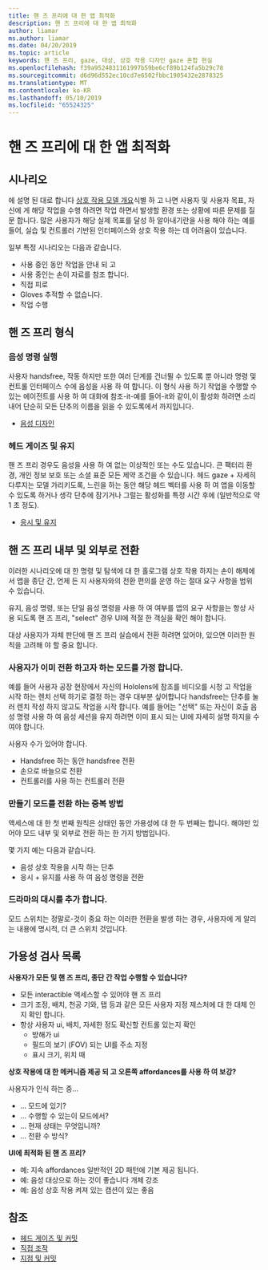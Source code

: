 ```yaml
---
title: 핸 즈 프리에 대 한 앱 최적화
description: 핸 즈 프리에 대 한 앱 최적화
author: liamar
ms.author: liamar
ms.date: 04/20/2019
ms.topic: article
keywords: 핸 즈 프리, gaze, 대상, 상호 작용 디자인 gaze 혼합 현실
ms.openlocfilehash: f39a9524831161997b59be6cf89b124fa5b29c78
ms.sourcegitcommit: d6d96d552ec10cd7e6502fbbc1905432e2878325
ms.translationtype: MT
ms.contentlocale: ko-KR
ms.lasthandoff: 05/10/2019
ms.locfileid: "65524325"
---
```

# <a name="optimizing-your-app-for-hands-free"></a>핸 즈 프리에 대 한 앱 최적화



## <a name="scenarios"></a>시나리오

에 설명 된 대로 합니다 [상호 작용 모델 개요](interaction-fundamentals.md)식별 하 고 나면 사용자 및 사용자 목표, 자신에 게 해당 작업을 수행 하려면 작업 하면서 발생할 환경 또는 상황에 따른 문제를 질문 합니다. 많은 사용자가 해당 실제 목표를 달성 하 알아내기란을 사용 해야 하는 예를 들어, 실습 및 컨트롤러 기반된 인터페이스와 상호 작용 하는 데 어려움이 있습니다. 

일부 특정 시나리오는 다음과 같습니다. 
* 사용 중인 동안 작업을 안내 되 고
* 사용 중인는 손이 자료를 참조 합니다.
* 직접 피로
* Gloves 추적할 수 없습니다.
* 작업 수행


## <a name="hands-free-modalities"></a>핸 즈 프리 형식

### <a name="voice-commanding"></a>음성 명령 실행

사용자 handsfree, 작동 하지만 또한 여러 단계를 건너뛸 수 있도록 뿐 아니라 명령 및 컨트롤 인터페이스 수에 음성을 사용 하 여 합니다. 이 형식 사용 하기 작업을 수행할 수 있는 에이전트를 사용 하 여 대화에 참조-it-예를 들어-it와 같이,이 활성화 하려면 소리내어 단순히 모든 단추의 이름을 읽을 수 있도록에서 까지입니다.

* [음성 디자인](voice-design.md)


### <a name="head-gaze-and-dwell"></a>헤드 게이즈 및 유지

핸 즈 프리 경우도 음성을 사용 하 여 없는 이상적인 또는 수도 있습니다. 큰 팩터리 환경, 개인 정보 보호 또는 소셜 표준 모든 제약 조건을 수 있습니다. 헤드 gaze + 자세히 다루지는 모델 가리키도록, 느린을 하는 동안 해당 헤드 벡터를 사용 하 여 앱을 이동할 수 있도록 하거나 생각 단추에 잠기거나 그럴는 활성화를 특정 시간 후에 (일반적으로 약 1 초 정도). 

* [응시 및 유지](gaze-and-dwell.md)

## <a name="transitioning-in-and-out-of-hands-free"></a>핸 즈 프리 내부 및 외부로 전환

이러한 시나리오에 대 한 명령 및 탐색에 대 한 홀로그램 상호 작용 하지는 손이 해제에서 앱을 종단 간, 언제 든 지 사용자와의 전환 편의를 운영 하는 절대 요구 사항을 범위 수 있습니다. 

유지, 음성 명령, 또는 단일 음성 명령을 사용 하 여 여부를 앱의 요구 사항을는 항상 사용 되도록 핸 즈 프리, "select" 경우 UI에 적절 한 객실을 확인 해야 합니다. 

대상 사용자가 자체 판단에 핸 즈 프리 실습에서 전환 하려면 있어야, 있으면 이러한 원칙을 고려해 야 할 중요 합니다.

### <a name="assume-the-user-is-already-in-the-mode-that-they-want-to-switch-to"></a>사용자가 이미 전환 하고자 하는 모드를 가정 합니다.
예를 들어 사용자 공장 현장에서 자신의 Hololens에 참조를 비디오를 시청 고 작업을 시작 하는 렌치 선택 하기로 결정 하는 경우 대부분 싶어합니다 handsfree는 단추를 눌러 렌치 작성 하지 않고도 작업을 시작 합니다. 예를 들어는 "선택" 또는 자신이 호출 음성 명령 사용 하 여 음성 세션을 유지 하려면 이미 표시 되는 UI에 자세히 설명 하지을 수 여야 합니다.

사용자 수가 있어야 합니다. 
* Handsfree 하는 동안 handsfree 전환
* 손으로 바늘으로 전환
* 컨트롤러를 사용 하는 컨트롤러 전환 

### <a name="create-redundant-ways-to-switch-modes"></a>만들기 모드를 전환 하는 중복 방법
액세스에 대 한 첫 번째 원칙은 상태인 동안 가용성에 대 한 두 번째는 합니다. 해야만 있어야 모드 내부 및 외부로 전환 하는 한 가지 방법입니다. 

몇 가지 예는 다음과 같습니다. 
* 음성 상호 작용을 시작 하는 단추
* 응시 + 유지를 사용 하 여 음성 명령을 전환

### <a name="add-a-dash-of-drama"></a>드라마의 대시를 추가 합니다.
모드 스위치는 정말로-것이 중요 하는 이러한 전환을 발생 하는 경우, 사용자에 게 알리는 내용에 명시적, 더 큰 스위치 것입니다. 


## <a name="usability-checklist"></a>가용성 검사 목록

**사용자가 모든 및 핸 즈 프리, 종단 간 작업 수행할 수 있습니다?**
* 모든 interactible 액세스할 수 있어야 핸 즈 프리
* 크기 조정, 배치, 천공 기와, 탭 등과 같은 모든 사용자 지정 제스처에 대 한 대체 인지 확인 합니다.
* 항상 사용자 ui, 배치, 자세한 정도 확신할 컨트롤 있는지 확인
    * 방해가 ui
    * 필드의 보기 (FOV) 되는 UI를 주소 지정
    * 표시 크기, 위치 때

**상호 작용에 대 한 메커니즘 제공 되 고 오른쪽 affordances를 사용 하 여 보강?**

사용자가 인식 하는 중...
* ... 모드에 있기?
* ... 수행할 수 있는이 모드에서?
* ... 현재 상태는 무엇입니까?
* ... 전환 수 방식?
    
**UI에 최적화 된 핸 즈 프리?**   

* 예: 지속 affordances 일반적인 2D 패턴에 기본 제공 됩니다.
* 예: 음성 대상으로 하는 것이 좋습니다 개체 강조
* 예: 음성 상호 작용 켜져 있는 캡션이 있는 좋음


## <a name="see-also"></a>참조
* [헤드 게이즈 및 커밋](gaze-and-commit.md)
* [직접 조작](direct-manipulation.md)
* [지점 및 커밋](point-and-commit.md)
